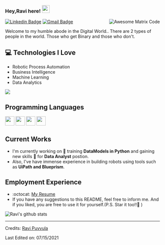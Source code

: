 
### Hey,Ravi here! <img src="https://media.giphy.com/media/hvRJCLFzcasrR4ia7z/giphy.gif" width="25px">


<img src = 'https://github.com/MarikIshtar007/MarikIshtar007/blob/master/images/matrix.gif' alt = 'Awesome Matrix Code' align='right'/>

[![Linkedin Badge](https://img.shields.io/badge/-RaviPuvvula-blue?style=flat-square&logo=Linkedin&logoColor=white&link=https://www.linkedin.com/in/ravi-puvvula/)](https://www.linkedin.com/in/ravi-puvvula/) [![Gmail Badge](https://img.shields.io/badge/-ravitejagitam8@gmail.com-c14438?style=flat-square&logo=Gmail&logoColor=white&link=mailto:ravitejagitam8@gmail.com)](mailto:ravitejagitam8@gmail.com)

Welcome to my humble abode in the Digital World.. There are 2 types of people in the world. Those who get Binary and those who don't.

## :computer: Technologies I Love
* Robotic Process Automation
* Business Intelligence
* Machine Learning
* Data Analytics

<img src = "https://github-readme-stats.vercel.app/api/top-langs/?username=ravitejapuvvula&layout=compact">

## Programming Languages

 <img src = 'https://github.com/MarikIshtar007/MarikIshtar007/blob/master/images/python2.png' height='30'/>  <img src = 'https://github.com/MarikIshtar007/MarikIshtar007/blob/master/images/html.svg' width='30'/> <img src = 'https://github.com/MarikIshtar007/MarikIshtar007/blob/master/images/css.svg' width='30'/>
 <img src = 'https://github.com/MarikIshtar007/MarikIshtar007/blob/master/images/sql.svg' width='30'/> 
 
## Current Works
 * I'm currently working on 🔭 training **DataModels in Python** and gaining new skills 🌱 for **Data Analyst** postion.
 * Also, I've have immense experience in building robots using tools such as **UiPath and Blueprism**.
 
## Employment Experience
  - :octocat: [My Resume](https://drive.google.com/file/d/1_RNjthdQsGZIvAHyCx-xeon45HgeOlDU/view?usp=sharing)
  - If you have any suggestions to this README, feel free to inform me. And if you liked, you are free to use it for yourself.(P.S. Star it too!!:grimacing: )

![Ravi's github stats](https://github-readme-stats.vercel.app/api?username=ravitejapuvvula&show_icons=true&hide=[%22issues%22])
 
 -------
Credits: [Ravi Puvvula](https://github.com/ravitejapuvvula)

Last Edited on: 07/15/2021
